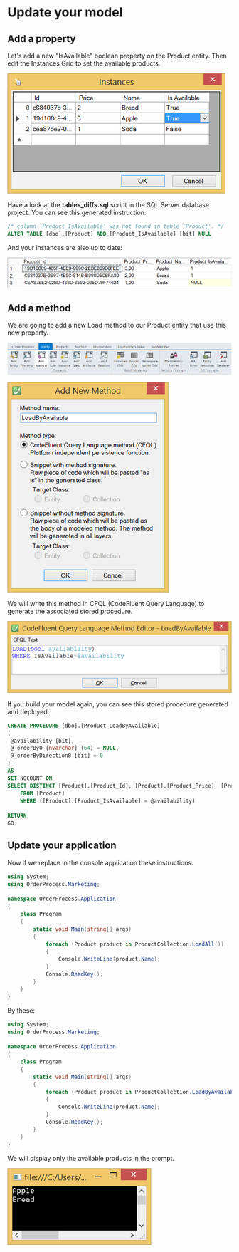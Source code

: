 # Update your model

## Add a property

Let's add a new "IsAvailable" boolean property on the Product entity. Then edit the Instances Grid to set the available products.

![](img/update-your-model-01.png)

Have a look at the **tables_diffs.sql** script in the SQL Server database project. You can see this generated instruction:

```sql
/* column 'Product_IsAvailable' was not found in table 'Product'. */
ALTER TABLE [dbo].[Product] ADD [Product_IsAvailable] [bit] NULL
```

And your instances are also up to date:

![](img/update-your-model-02.png)


## Add a method

We are going to add a new Load method to our Product entity that use this new property.

![](img/update-your-model-03.png)

![](img/update-your-model-04.png)

We will write this method in CFQL (CodeFluent Query Language) to generate the associated stored procedure.

![](img/update-your-model-05.png)

If you build your model again, you can see this stored procedure generated and deployed:

```sql
CREATE PROCEDURE [dbo].[Product_LoadByAvailable]
(
 @availability [bit],
 @_orderBy0 [nvarchar] (64) = NULL,
 @_orderByDirection0 [bit] = 0
)
AS
SET NOCOUNT ON
SELECT DISTINCT [Product].[Product_Id], [Product].[Product_Price], [Product].[Product_Name], [Product].[Product_IsAvailable], [Product].[_trackLastWriteTime], [Product].[_trackCreationTime], [Product].[_trackLastWriteUser], [Product].[_trackCreationUser], [Product].[_rowVersion] 
    FROM [Product]
    WHERE ([Product].[Product_IsAvailable] = @availability)

RETURN
GO
```

## Update your application

Now if we replace in the console application these instructions:

```csharp
using System;
using OrderProcess.Marketing;

namespace OrderProcess.Application
{
    class Program
    {
        static void Main(string[] args)
        {
            foreach (Product product in ProductCollection.LoadAll())
            {
                Console.WriteLine(product.Name);
            }
            Console.ReadKey();
        }
    }
}
```

By these:

```csharp
using System;
using OrderProcess.Marketing;

namespace OrderProcess.Application
{
    class Program
    {
        static void Main(string[] args)
        {
            foreach (Product product in ProductCollection.LoadByAvailable(true))
            {
                Console.WriteLine(product.Name);
            }
            Console.ReadKey();
        }
    }
}
```

We will display only the available products in the prompt.

![](img/update-your-model-06.png)